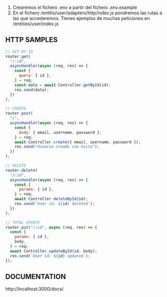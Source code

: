 1. Crearemos el fichero .env a partir del fichero .env.example
2. En el fichero /entitis/user/adapters/http/index.js pondremos las rutas a las que accederemos. Tienes ejemplos de muchas peticiones en /entities/user/index.js

## HTTP SAMPLES

```js
// GET BY ID
router.get(
  "/:id",
  asyncHandler(async (req, res) => {
    const {
      query: { id },
    } = req;
    const data = await Controller.getById(id);
    res.send(data);
  })
);

// CREATE
router.post(
  "/",
  asyncHandler(async (req, res) => {
    const {
      body: { email, username, password },
    } = req;
    await Controller.create({ email, username, password });
    res.send("Usuario creado con éxito");
  })
);

// DELETE
router.delete(
  "/:id",
  asyncHandler(async (req, res) => {
    const {
      params: { id },
    } = req;
    await Controller.deleteById(id);
    res.send(`User id: ${id} deleted`);
  })
);

// TOTAL UPDATE
router.put("/:id", async (req, res) => {
  const {
    params: { id },
    body,
  } = req;
  await Controller.updateById(id, body);
  res.send(`User id: ${id} updated`);
});
```

## DOCUMENTATION

http://localhost:3000/docs/
